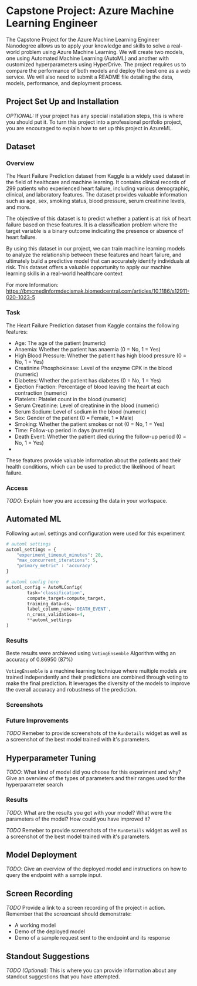 # Capstone Project: Azure Machine Learning Engineer

The Capstone Project for the Azure Machine Learning Engineer Nanodegree allows us to apply your knowledge and skills to solve a real-world problem using Azure Machine Learning. We will create two models, one using Automated Machine Learning (AutoML) and another with customized hyperparameters using HyperDrive. The project requires us to compare the performance of both models and deploy the best one as a web service. We will also need to submit a README file detailing the data, models, performance, and deployment process.

## Project Set Up and Installation
*OPTIONAL:* If your project has any special installation steps, this is where you should put it. To turn this project into a professional portfolio project, you are encouraged to explain how to set up this project in AzureML.

## Dataset

### Overview
The Heart Failure Prediction dataset from Kaggle is a widely used dataset in the field of healthcare and machine learning. It contains clinical records of 299 patients who experienced heart failure, including various demographic, clinical, and laboratory features. The dataset provides valuable information such as age, sex, smoking status, blood pressure, serum creatinine levels, and more.

The objective of this dataset is to predict whether a patient is at risk of heart failure based on these features. It is a classification problem where the target variable is a binary outcome indicating the presence or absence of heart failure.

By using this dataset in our project, we can train machine learning models to analyze the relationship between these features and heart failure, and ultimately build a predictive model that can accurately identify individuals at risk. This dataset offers a valuable opportunity to apply our machine learning skills in a real-world healthcare context

For more Information: https://bmcmedinformdecismak.biomedcentral.com/articles/10.1186/s12911-020-1023-5

### Task
The Heart Failure Prediction dataset from Kaggle contains the following features:

- Age: The age of the patient (numeric)
- Anaemia: Whether the patient has anaemia (0 = No, 1 = Yes)
- High Blood Pressure: Whether the patient has high blood pressure (0 = No, 1 = Yes)
- Creatinine Phosphokinase: Level of the enzyme CPK in the blood (numeric)
- Diabetes: Whether the patient has diabetes (0 = No, 1 = Yes)
- Ejection Fraction: Percentage of blood leaving the heart at each contraction (numeric)
- Platelets: Platelet count in the blood (numeric)
- Serum Creatinine: Level of creatinine in the blood (numeric)
- Serum Sodium: Level of sodium in the blood (numeric)
- Sex: Gender of the patient (0 = Female, 1 = Male)
- Smoking: Whether the patient smokes or not (0 = No, 1 = Yes)
- Time: Follow-up period in days (numeric)
- Death Event: Whether the patient died during the follow-up period (0 = No, 1 = Yes)
- 
These features provide valuable information about the patients and their health conditions, which can be used to predict the likelihood of heart failure.

### Access
*TODO*: Explain how you are accessing the data in your workspace.

## Automated ML
Following `automl` settings and configuration were used for this experiment
```python
# automl settings
automl_settings = {
    "experiment_timeout_minutes": 20,
    "max_concurrent_iterations": 5,
    "primary_metric" : 'accuracy'
}

# automl config here
automl_config = AutoMLConfig(
        task='classification',
        compute_target=compute_target,
        training_data=ds,
        label_column_name='DEATH_EVENT',
        n_cross_validations=4,
        **automl_settings
)
```
### Results
Beste results were archieved using `VotingEnsemble` Algorithm withg an accuracy of 0.86950 (87%)

`VotingEnsemble` is a machine learning technique where multiple models are trained independently and their predictions are combined through voting to make the final prediction. It leverages the diversity of the models to improve the overall accuracy and robustness of the prediction.
### Screenshots

### Future Improvements
*TODO* Remeber to provide screenshots of the `RunDetails` widget as well as a screenshot of the best model trained with it's parameters.

## Hyperparameter Tuning
*TODO*: What kind of model did you choose for this experiment and why? Give an overview of the types of parameters and their ranges used for the hyperparameter search


### Results
*TODO*: What are the results you got with your model? What were the parameters of the model? How could you have improved it?

*TODO* Remeber to provide screenshots of the `RunDetails` widget as well as a screenshot of the best model trained with it's parameters.

## Model Deployment
*TODO*: Give an overview of the deployed model and instructions on how to query the endpoint with a sample input.

## Screen Recording
*TODO* Provide a link to a screen recording of the project in action. Remember that the screencast should demonstrate:
- A working model
- Demo of the deployed  model
- Demo of a sample request sent to the endpoint and its response

## Standout Suggestions
*TODO (Optional):* This is where you can provide information about any standout suggestions that you have attempted.
